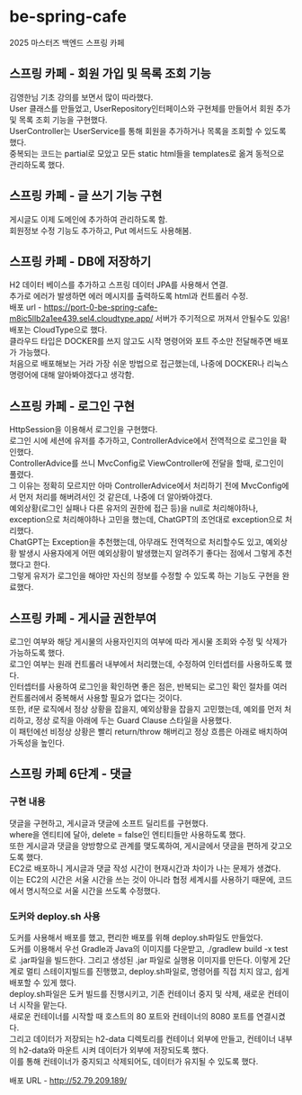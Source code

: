 # be-spring-cafe
2025 마스터즈 백엔드 스프링 카페
## 스프링 카페 - 회원 가입 및 목록 조회 기능
김영한님 기초 강의를 보면서 많이 따라했다.  
User 클래스를 만들었고, UserRepository인터페이스와 구현체를 만들어서 회원 추가 및 목록 조회 기능을 구현했다.  
UserController는 UserService를 통해 회원을 추가하거나 목록을 조회할 수 있도록 했다.  
중복되는 코드는 partial로 모았고 모든 static html들을 templates로 옮겨 동적으로 관리하도록 했다.  

## 스프링 카페 - 글 쓰기 기능 구현
게시글도 이제 도메인에 추가하여 관리하도록 함.  
회원정보 수정 기능도 추가하고, Put 메서드도 사용해봄.  

## 스프링 카페 - DB에 저장하기
H2 데이터 베이스를 추가하고 스프링 데이터 JPA를 사용해서 연결.  
추가로 에러가 발생하면 에러 메시지를 출력하도록 html과 컨트롤러 수정.  
배포 url - https://port-0-be-spring-cafe-m8ic5llb2a1ee439.sel4.cloudtype.app/
서버가 주기적으로 꺼져서 안될수도 있음!
배포는 CloudType으로 했다.  
클라우드 타입은 DOCKER를 쓰지 않고도 시작 명령어와 포트 주소만 전달해주면 배포가 가능했다.  
처음으로 배포해보는 거라 가장 쉬운 방법으로 접근했는데, 나중에 DOCKER나 리눅스 명령어에 대해 알아봐야겠다고 생각함.

## 스프링 카페 - 로그인 구현
HttpSession을 이용해서 로그인을 구현했다.  
로그인 시에 세션에 유저를 추가하고, ControllerAdvice에서 전역적으로 로그인을 확인했다.  
ControllerAdvice를 쓰니 MvcConfig로 ViewController에 전달을 할때, 로그인이 풀렸다.  
그 이유는 정확히 모르지만 아마 ControllerAdvice에서 처리하기 전에 MvcConfig에서 먼저 처리를 해버려서인 것 같은데, 나중에 더 알아봐야겠다.  
예외상황(로그인 실패나 다른 유저의 권한에 접근 등)을 null로 처리해야하나, exception으로 처리해야하나 고민을 했는데, ChatGPT의 조언대로 exception으로 처리했다.  
ChatGPT는 Exception을 추천했는데, 아무래도 전역적으로 처리할수도 있고, 예외상황 발생시 사용자에게 어떤 예외상황이 발생했는지 알려주기 좋다는 점에서 그렇게 추천했다고 한다.  
그렇게 유저가 로그인을 해야만 자신의 정보를 수정할 수 있도록 하는 기능도 구현을 완료했다.  

## 스프링 카페 - 게시글 권한부여
로그인 여부와 해당 게시물의 사용자인지의 여부에 따라 게시물 조회와 수정 및 삭제가 가능하도록 했다.  
로그인 여부는 원래 컨트롤러 내부에서 처리했는데, 수정하여 인터셉터를 사용하도록 했다.  
인터셉터를 사용하여 로그인을 확인하면 좋은 점은, 반복되는 로그인 확인 절차를 여러 컨트롤러에서 중복해서 사용할 필요가 없다는 것이다.  
또한, if문 로직에서 정상 상황을 잡을지, 예외상황을 잡을지 고민했는데, 예외를 먼저 처리하고, 정상 로직을 아래에 두는 Guard Clause 스타일을 사용했다.  
이 패턴에선 비정상 상황은 빨리 return/throw 해버리고 정상 흐름은 아래로 배치하여 가독성을 높인다.  

## 스프링 카페 6단계 - 댓글
### 구현 내용
댓글을 구현하고, 게시글과 댓글에 소프트 딜리트를 구현했다.   
where을 엔티티에 달아, delete = false인 엔티티들만 사용하도록 했다.  
또한 게시글과 댓글을 양방향으로 관계를 맺도록하여, 게시글에서 댓글을 편하게 갖고오도록 했다.  
EC2로 배포하니 게시글과 댓글 작성 시간이 현재시간과 차이가 나는 문제가 생겼다.  
이는 EC2의 시간은 서울 시간을 쓰는 것이 아니라 협정 세계시를 사용하기 때문에, 코드에서 명시적으로 서울 시간을 쓰도록 수정했다.  

### 도커와 deploy.sh 사용
도커를 사용해서 배포를 했고, 편리한 배포를 위해 deploy.sh파일도 만들었다.  
도커를 이용해서 우선 Gradle과 Java의 이미지를 다운받고, ./gradlew build -x test로 .jar파일을 빌드한다.
그리고 생성된 .jar 파일로 실행용 이미지를 만든다.
이렇게 2단계로 멀티 스테이지빌드를 진행했고, deploy.sh파일로, 명령어를 직접 치지 않고, 쉽게 배포할 수 있게 했다.  
deploy.sh파일은 도커 빌드를 진행시키고, 기존 컨테이너 중지 및 삭제, 새로운 컨테이너 시작을 맡는다.  
새로운 컨테이너를 시작할 때 호스트의 80 포트와 컨테이너의 8080 포트를 연결시켰다.   
그리고 데이터가 저장되는 h2-data 디렉토리를 컨테이너 외부에 만들고, 컨테이너 내부의 h2-data와 마운트 시켜 데이터가 외부에 저장되도록 했다.  
이를 통해 컨테이너가 중지되고 삭제되어도, 데이터가 유지될 수 있도록 했다.

배포 URL - http://52.79.209.189/
